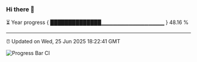 ### Hi there 👋

⏳ Year progress { ██████████████▁▁▁▁▁▁▁▁▁▁▁▁▁▁▁▁ } 48.16 %

---

⏰ Updated on Wed, 25 Jun 2025 18:22:41 GMT

![Progress Bar CI](https://github.com/liununu/liununu/workflows/Progress%20Bar%20CI/badge.svg)
